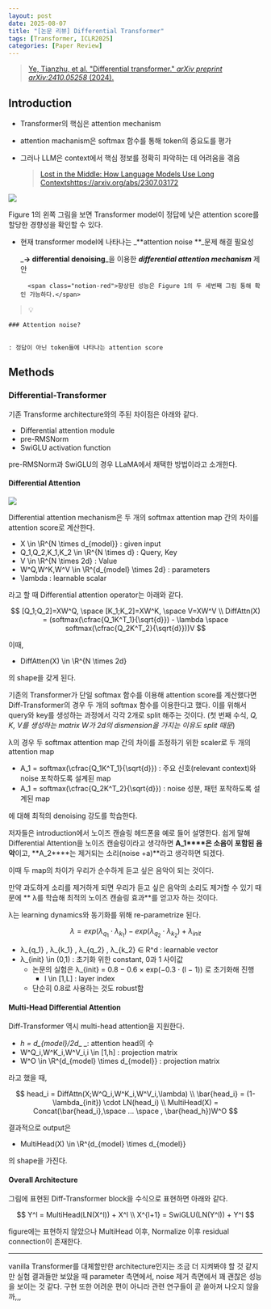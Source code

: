 ```yaml
---
layout: post
date: 2025-08-07
title: "[논문 리뷰] Differential Transformer"
tags: [Transformer, ICLR2025]
categories: [Paper Review]
---
```


> [Ye, Tianzhu, et al. "Differential transformer." ](https://arxiv.org/abs/2410.05258)[_arXiv preprint arXiv:2410.05258_](https://arxiv.org/abs/2410.05258)[ (2024).](https://arxiv.org/abs/2410.05258)



## Introduction

- Transformer의 핵심은 attention mechanism
- attention machanism은 softmax 함수를 통해 token의 중요도를 평가
- 그러나 LLM은 context에서 핵심 정보를 정확히 파악하는 데 어려움을 겪음

	> [Lost in the Middle: How Language Models Use Long Contextshttps://arxiv.org/abs/2307.03172](https://arxiv.org/abs/2307.03172)


![](https://prod-files-secure.s3.us-west-2.amazonaws.com/542b861c-36a8-4051-84e5-8804b6728dba/9083ea56-691a-4752-ae26-47f403431ac8/image.png?X-Amz-Algorithm=AWS4-HMAC-SHA256&X-Amz-Content-Sha256=UNSIGNED-PAYLOAD&X-Amz-Credential=ASIAZI2LB466W3HC3SFJ%2F20250902%2Fus-west-2%2Fs3%2Faws4_request&X-Amz-Date=20250902T220104Z&X-Amz-Expires=3600&X-Amz-Security-Token=IQoJb3JpZ2luX2VjEM3%2F%2F%2F%2F%2F%2F%2F%2F%2F%2FwEaCXVzLXdlc3QtMiJIMEYCIQDe%2BM6mz%2F6ArLwrtcFYiNFmbuJx7rV8kVn%2BIL18CGfc8wIhAKtKI3ApzXVxe27cOr1664NziWZs6Fg1%2BK9Ob6Oph1sdKv8DCDYQABoMNjM3NDIzMTgzODA1IgyqL%2FzHRlMsNtpv1q4q3ANGxF9H%2FsPVnET3drQnfxqGL03AbijDhZEldzgE3l63oQZEgkFFaiTngdVTgU0P3clqeg0eunmTQa8wKWKraL53cb0NCfFMLoGNz6muq%2F308%2FbjzsgA1OYWXlbQLBEFzqir7mWpYLTeW9VUBgnYnmh5rG6NNQ5uDTchl7objJoBJdgsEoN%2FPp6d2%2Fm0wUVLv%2BlMXBf59H84lfqqzQMcWgNwoHnuux9eLkGZeuJ3BX%2BmS1yei68sjiKjRa2NgEPCNsFTwT%2B%2FqvhgibnRnm2racq9QFF3bha1AACg6y%2B%2F5mMRqD2kUlgCdYpbBEd6xintA5LImT8Bw8fjmTr9S%2BYtDYt34X2FJDDksYs71rAlxyUoSYvAlUntr6UF9dM2K5noq%2BehcZ8YKXytgFU3jgdRpt3%2FjYYWnyniuYEof%2FTeoGN0BsiNKi%2F6z%2FxTMbE1jU8kdmWGDQpBhYVkxaa169lBvLvVNV7H5aVVRONCXyjQ4sKzr0QQouNLVUmeroSIiheJeTGO3XAuBxdzhSa7hYIay9mxfw8branDFb4T2pZ3QMKfLTOK%2BOAS%2FG3%2BGlGPm9FnWBXbBWZ2ZFlavpBaQ0yB9ZTJSXfUDV3yRpbQtOG5EEK3LOiFo2bvgam74fxb7zDYtd3FBjqkAavwVmTqtlyA1oJ4NwntrwWk7PWfnB9QNhP8G2JTEBhp8GeopJyYvmxOM66A6PvPwI6UaHRwpggBOyvhRl2zp8A1jhibwkh563bkq44aZ4hf%2BagVGeBN53tY0lv8DtjjkBmw%2BU5dgVtPxank4GjB4SZoItarYGezFvv9P5O5mwoDZWKyApAal0DYZjN2kBDl8EL1ts%2F0oETisMFN5SlxaOxoWLJt&X-Amz-Signature=3538296c4bedd04476cfa5d7f8b34d7d8babeb13dcaf5bfda0daba04b6896ea1&X-Amz-SignedHeaders=host&x-amz-checksum-mode=ENABLED&x-id=GetObject)


Figure 1의 왼쪽 그림을 보면 Transformer model이 정답에 낮은 attention score를 할당한 경향성을 확인할 수 있다.

- 현재 transformer model에 나타나는 _**attention noise **_문제 해결 필요성

	_**→ differential denoising**_을 이용한 _**differential attention mechanism**_ 제안


		<span class="notion-red">향상된 성능은 Figure 1의 두 세번째 그림 통해 확인 가능하다.</span>


> 💡 


	### Attention noise?


	: 정답이 아닌 token들에 나타나는 attention score



## Methods



### Differential-Transformer


기존 Transforme architecture와의 주된 차이점은 아래와 같다.

- Differential attention module
- pre-RMSNorm
- SwiGLU activation function

pre-RMSNorm과 SwiGLU의 경우 LLaMA에서 채택한 방법이라고 소개한다.



#### Differential Attention


![](https://prod-files-secure.s3.us-west-2.amazonaws.com/542b861c-36a8-4051-84e5-8804b6728dba/116d70b2-1963-4810-9167-f4c7d8a06e8f/image.png?X-Amz-Algorithm=AWS4-HMAC-SHA256&X-Amz-Content-Sha256=UNSIGNED-PAYLOAD&X-Amz-Credential=ASIAZI2LB466W3HC3SFJ%2F20250902%2Fus-west-2%2Fs3%2Faws4_request&X-Amz-Date=20250902T220104Z&X-Amz-Expires=3600&X-Amz-Security-Token=IQoJb3JpZ2luX2VjEM3%2F%2F%2F%2F%2F%2F%2F%2F%2F%2FwEaCXVzLXdlc3QtMiJIMEYCIQDe%2BM6mz%2F6ArLwrtcFYiNFmbuJx7rV8kVn%2BIL18CGfc8wIhAKtKI3ApzXVxe27cOr1664NziWZs6Fg1%2BK9Ob6Oph1sdKv8DCDYQABoMNjM3NDIzMTgzODA1IgyqL%2FzHRlMsNtpv1q4q3ANGxF9H%2FsPVnET3drQnfxqGL03AbijDhZEldzgE3l63oQZEgkFFaiTngdVTgU0P3clqeg0eunmTQa8wKWKraL53cb0NCfFMLoGNz6muq%2F308%2FbjzsgA1OYWXlbQLBEFzqir7mWpYLTeW9VUBgnYnmh5rG6NNQ5uDTchl7objJoBJdgsEoN%2FPp6d2%2Fm0wUVLv%2BlMXBf59H84lfqqzQMcWgNwoHnuux9eLkGZeuJ3BX%2BmS1yei68sjiKjRa2NgEPCNsFTwT%2B%2FqvhgibnRnm2racq9QFF3bha1AACg6y%2B%2F5mMRqD2kUlgCdYpbBEd6xintA5LImT8Bw8fjmTr9S%2BYtDYt34X2FJDDksYs71rAlxyUoSYvAlUntr6UF9dM2K5noq%2BehcZ8YKXytgFU3jgdRpt3%2FjYYWnyniuYEof%2FTeoGN0BsiNKi%2F6z%2FxTMbE1jU8kdmWGDQpBhYVkxaa169lBvLvVNV7H5aVVRONCXyjQ4sKzr0QQouNLVUmeroSIiheJeTGO3XAuBxdzhSa7hYIay9mxfw8branDFb4T2pZ3QMKfLTOK%2BOAS%2FG3%2BGlGPm9FnWBXbBWZ2ZFlavpBaQ0yB9ZTJSXfUDV3yRpbQtOG5EEK3LOiFo2bvgam74fxb7zDYtd3FBjqkAavwVmTqtlyA1oJ4NwntrwWk7PWfnB9QNhP8G2JTEBhp8GeopJyYvmxOM66A6PvPwI6UaHRwpggBOyvhRl2zp8A1jhibwkh563bkq44aZ4hf%2BagVGeBN53tY0lv8DtjjkBmw%2BU5dgVtPxank4GjB4SZoItarYGezFvv9P5O5mwoDZWKyApAal0DYZjN2kBDl8EL1ts%2F0oETisMFN5SlxaOxoWLJt&X-Amz-Signature=ce51d7715ccb3a2616e01dbfe53c2e6a28157b712cfbe55ff82ae43dd6e2ebf1&X-Amz-SignedHeaders=host&x-amz-checksum-mode=ENABLED&x-id=GetObject)


Differential attention mechanism은 두 개의 softmax attention map 간의 차이를 attention score로 계산한다.

- X \in \R^{N \times d\_{model}} : given input
- Q\_1,Q\_2,K\_1,K\_2 \in \R^{N \times d} : Query, Key
- V \in \R^{N \times 2d} : Value
- W^Q,W^K,W^V \in \R^{d\_{model} \times 2d} : parameters
- \lambda : learnable scalar

라고 할 때 Differential attention operator는 아래와 같다.


$$
[Q_1;Q_2]=XW^Q, \space [K_1;K_2]=XW^K, \space V=XW^V \\
DiffAttn(X) = (softmax(\cfrac{Q_1K^T_1}{\sqrt{d}}) - \lambda \space softmax(\cfrac{Q_2K^T_2}{\sqrt{d}}))V
$$


이때,

- DiffAtten(X) \in \R^{N \times 2d}

의 shape을 갖게 된다.


기존의 Transformer가 단일 softmax 함수를 이용해 attention score를 계산했다면 Diff-Transformer의 경우 두 개의 softmax 함수를 이용한다고 했다. 이를 위해서 query와 key를 생성하는 과정에서 각각 2개로 split 해주는 것이다. <span class="notion-red">(첫 번째 수식, </span><span class="notion-red">_Q, K, V를 생성하는 matrix W가 2d의 dismension을 가지는 이유도 split 때문_</span><span class="notion-red">)</span>


 λ의 경우 두 softmax attention map 간의 차이를 조정하기 위한 scaler로 두 개의 attention map

- A\_1 = softmax(\cfrac{Q\_1K^T\_1}{\sqrt{d}}) : 주요 신호(relevant context)와 noise 포착하도록 설계된 map
- A\_1 = softmax(\cfrac{Q\_2K^T\_2}{\sqrt{d}}) : noise 성분, 패턴 포착하도록 설계된 map 

에 대해 최적의 denoising 강도를 학습한다.


저자들은 introduction에서 노이즈 캔슬링 헤드폰을 예로 들어 설명한다. 쉽게 말해 Differential Attention을 노이즈 캔슬링이라고 생각하면 **A\_1****은 소음이 포함된 음악**이고, **A\_2****는 제거되는 소리(noise +a)**라고 생각하면 되겠다. 


이때 두 map의 차이가 우리가 순수하게 듣고 싶은 음악이 되는 것이다. 


만약 과도하게 소리를 제거하게 되면 우리가 듣고 싶은 음악의 소리도 제거할 수 있기 때문에 ** λ를 학습해 최적의 노이즈 캔슬링 효과**를 얻고자 하는 것이다.


λ는 learning dynamics와 동기화를 위해 re-parametrize 된다.


$$
\lambda = exp(\lambda_{q_1} \cdot \lambda_{k_1}) - exp(\lambda_{q_2} \cdot \lambda_{k_2}) + \lambda_{init}
$$

- λ\_{q\_1} , λ\_{k\_1} , λ\_{q\_2} , λ\_{k\_2} ∈ R^d : learnable vector
- λ\_{init} \in (0,1) : 초기화 위한 constant, 0과 1 사이값
	- 논문의 실험은 λ\_{init} = 0.8 − 0.6 × exp(−0.3 · (l − 1)) 로 초기화해 진행
		- l \in [1,L] : layer index
	- 단순히 0.8로 사용하는 것도 robust함


#### **Multi-Head Differential Attention**


Diff-Transformer 역시 multi-head attention을 지원한다.

- _h = d\_{model}/2d__ _: attention head의 수
- W^Q\_i,W^K\_i,W^V\_i,i \in [1,h] : projection matrix
- W^O \in \R^{d\_{model} \times d\_{model}} : projection matrix

라고 했을 때,


$$
head_i = DiffAttn(X;W^Q_i,W^K_i,W^V_i,\lambda) \\
\bar{head_i} = (1-\lambda_{init}) \cdot LN(head_i) \\
MultiHead(X) = Concat(\bar{head_i},\space ... \space , \bar{head_h})W^O
$$


결과적으로 output은

- MultiHead(X) \in \R^{d\_{model} \times d\_{model}}

의 shape을 가진다.



#### Overall Architecture


그림에 표현된 Diff-Transformer block을 수식으로 표현하면 아래와 같다.


$$
Y^l = MultiHead(LN(X^l)) + X^l \\
X^{l+1} = SwiGLU(LN(Y^l)) + Y^l
$$


figure에는 표현하지 않았으나 MultiHead 이후, Normalize 이후 residual connection이 존재한다.


---


vanilla Transformer를 대체할만한 architecture인지는 조금 더 지켜봐야 할 것 같지만 실험 결과들만 보았을 때 parameter 측면에서, noise 제거 측면에서 꽤 괜찮은 성능을 보이는 것 같다. 구현 또한 어려운 편이 아니라 관련 연구들이 곧 쏟아져 나오지 않을까,,,

